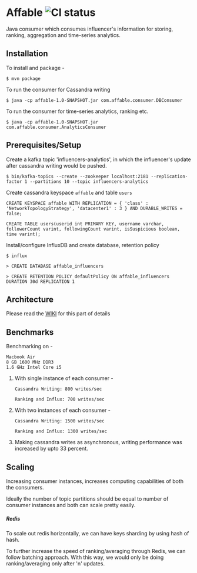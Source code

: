 # Affable ![CI status](https://img.shields.io/badge/build-passing-brightgreen.svg)

Java consumer which consumes influencer's information for storing, ranking, aggregation and time-series analytics.

## Installation
To install and package -

`$ mvn package`

To run the consumer for Cassandra writing

`$ java -cp affable-1.0-SNAPSHOT.jar com.affable.consumer.DBConsumer`

To run the consumer for time-series analytics, ranking etc.

`$ java -cp affable-1.0-SNAPSHOT.jar com.affable.consumer.AnalyticsConsumer`

## Prerequisites/Setup
Create a kafka topic 'influencers-analytics', in which the influencer's update after cassandra writing would be pushed.

`$ bin/kafka-topics --create --zookeeper localhost:2181 --replication-factor 1 --partitions 10 --topic influencers-analytics`

Create cassandra keyspace `affable` and table `users`

`CREATE KEYSPACE affable WITH REPLICATION = { 'class' : 'NetworkTopologyStrategy', 'datacenter1' : 3 } AND DURABLE_WRITES = false;`

`CREATE TABLE users(userid int PRIMARY KEY, username varchar, followerCount varint, followingCount varint, isSuspicious boolean, time varint);`

Install/configure InfluxDB and create database, retention policy

`$ influx`

`> CREATE DATABASE affable_influencers`

`> CREATE RETENTION POLICY defaultPolicy ON affable_influencers DURATION 30d REPLICATION 1`

## Architecture

Please read the [WIKI](https://github.com/mrkranky/affable/wiki) for this part of details

## Benchmarks
Benchmarking on -
```
Macbook Air
8 GB 1600 MHz DDR3
1.6 GHz Intel Core i5
```

1. With single instance of each consumer -

   `Cassandra Writing: 800 writes/sec`
   
   `Ranking and Influx: 700 writes/sec`

2. With two instances of each consumer -
   
   `Cassandra Writing: 1500 writes/sec`
   
   `Ranking and Influx: 1300 writes/sec`
   
3. Making cassandra writes as asynchronous, writing performance was increased by upto 33 percent.

## Scaling

Increasing consumer instances, increases computing capabilities of both the consumers.

Ideally the number of topic partitions should be equal to number of consumer instances and both can scale pretty easily.

##### Redis
To scale out redis horizontally, we can have keys sharding by using hash of hash.

To further increase the speed of ranking/averaging through Redis, we can follow batching approach. With this way, we would only be doing ranking/averaging only after 'n' updates.  
